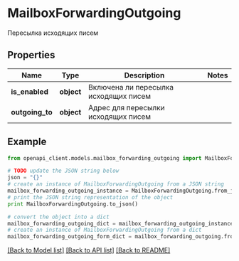 # MailboxForwardingOutgoing

Пересылка исходящих писем

## Properties
Name | Type | Description | Notes
------------ | ------------- | ------------- | -------------
**is_enabled** | **object** | Включена ли пересылка исходящих писем | 
**outgoing_to** | **object** | Адрес для пересылки исходящих писем | 

## Example

```python
from openapi_client.models.mailbox_forwarding_outgoing import MailboxForwardingOutgoing

# TODO update the JSON string below
json = "{}"
# create an instance of MailboxForwardingOutgoing from a JSON string
mailbox_forwarding_outgoing_instance = MailboxForwardingOutgoing.from_json(json)
# print the JSON string representation of the object
print MailboxForwardingOutgoing.to_json()

# convert the object into a dict
mailbox_forwarding_outgoing_dict = mailbox_forwarding_outgoing_instance.to_dict()
# create an instance of MailboxForwardingOutgoing from a dict
mailbox_forwarding_outgoing_form_dict = mailbox_forwarding_outgoing.from_dict(mailbox_forwarding_outgoing_dict)
```
[[Back to Model list]](../README.md#documentation-for-models) [[Back to API list]](../README.md#documentation-for-api-endpoints) [[Back to README]](../README.md)


